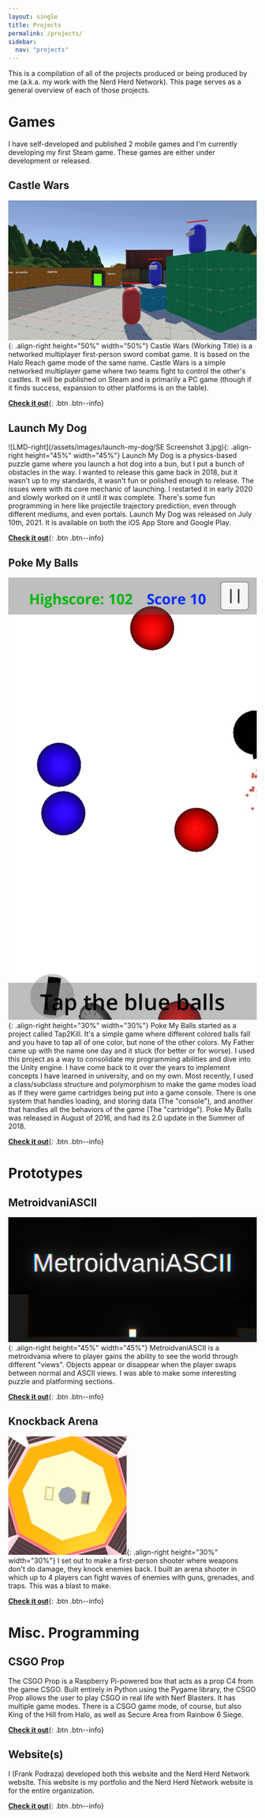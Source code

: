 ```yaml
---
layout: single
title: Projects
permalink: /projects/
sidebar:
  nav: "projects"
---
```


This is a compilation of all of the projects produced or being produced by me (a.k.a. my work with the Nerd Herd Network). This page serves as a general overview of each of those projects.

# Games

I have self-developed and published 2 mobile games and I'm currently developing my first Steam game. These games are either under development or released.

## Castle Wars

![castle-wars-game-right](/assets/images/castle-wars/0.0.1-demo.jpg){: .align-right height="50%" width="50%"}
Castle Wars (Working Title) is a networked multiplayer first-person sword combat game. It is based on the Halo Reach game mode of the same name. Castle Wars is a simple networked multiplayer game where two teams fight to control the other's castles. It will be published on Steam and is primarily a PC game (though if it finds success, expansion to other platforms is on the table).


[**Check it out**](/projects/castle-wars/){: .btn .btn--info}

## Launch My Dog

![LMD-right](/assets/images/launch-my-dog/SE Screenshot 3.jpg){: .align-right height="45%" width="45%"}
Launch My Dog is a physics-based puzzle game where you launch a hot dog into a bun, but I put a bunch of obstacles in the way. I wanted to release this game back in 2018, but it wasn't up to my standards, it wasn't fun or polished enough to release. The issues were with its core mechanic of launching. I restarted it in early 2020 and slowly worked on it until it was complete. There's some fun programming in here like projectile trajectory prediction, even through different mediums, and even portals. Launch My Dog was released on July 10th, 2021. It is available on both the iOS App Store and Google Play.

[**Check it out**](/projects/launch-my-dog/){: .btn .btn--info}

## Poke My Balls

![PMB-right](/assets/images/poke-my-balls/screen-game.jpg){: .align-right height="30%" width="30%"}
Poke My Balls started as a project called Tap2Kill. It's a simple game where different colored balls fall and you have to tap all of one color, but none of the other colors. My Father came up with the name one day and it stuck (for better or for worse). I used this project as a way to consolidate my programming abilities and dive into the Unity engine. I have come back to it over the years to implement concepts I have learned in university, and on my own. Most recently, I used a class/subclass structure and polymorphism to make the game modes load as if they were game cartridges being put into a game console. There is one system that handles loading, and storing data (The "console"), and another that handles all the behaviors of the game (The "cartridge"). Poke My Balls was released in August of 2016, and had its 2.0 update in the Summer of 2018.

[**Check it out**](/projects/poke-my-balls/){: .btn .btn--info}

# Prototypes

## MetroidvaniASCII

![Metroid-right](/assets/images/metroidvaniascii/title.png){: .align-right height="45%" width="45%"}
MetroidvaniASCII is a metroidvania where to player gains the ability to see the world through different "views". Objects appear or disappear when the player swaps between normal and ASCII views. I was able to make some interesting puzzle and platforming sections.

[**Check it out**](/projects/metroidvaniascii/){: .btn .btn--info}

## Knockback Arena

![KBA-Right](/assets/images/knockback-arena/Arena_Gif_Small.gif){: .align-right height="30%" width="30%"}
I set out to make a first-person shooter where weapons don't do damage, they knock enemies back. I built an arena shooter in which up to 4 players can fight waves of enemies with guns, grenades, and traps. This was a blast to make.

[**Check it out**](/projects/knockback-arena/){: .btn .btn--info}

# Misc. Programming

## CSGO Prop

The CSGO Prop is a Raspberry Pi-powered box that acts as a prop C4 from the game CSGO. Built entirely in Python using the Pygame library, the CSGO Prop allows the user to play CSGO in real life with Nerf Blasters. It has multiple game modes. There is a CSGO game mode, of course, but also King of the Hill from Halo, as well as Secure Area from Rainbow 6 Siege.

[**Check it out**](/projects/csgo-prop/){: .btn .btn--info}

## Website(s)

I (Frank Podraza) developed both this website and the Nerd Herd Network website. This website is my portfolio and the Nerd Herd Network website is for the entire organization.

[**Check it out**](/projects/web-dev/){: .btn .btn--info}
